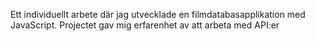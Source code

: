 Ett individuellt arbete där jag utvecklade en filmdatabasapplikation med JavaScript. Projectet gav mig erfarenhet av att arbeta med API:er
